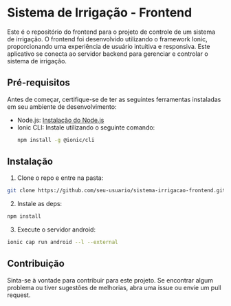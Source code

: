 # Sistema de Irrigação - Frontend

Este é o repositório do frontend para o projeto de controle de um sistema de irrigação. O frontend foi desenvolvido utilizando o framework Ionic, proporcionando uma experiência de usuário intuitiva e responsiva. Este aplicativo se conecta ao servidor backend para gerenciar e controlar o sistema de irrigação.

## Pré-requisitos

Antes de começar, certifique-se de ter as seguintes ferramentas instaladas em seu ambiente de desenvolvimento:

- Node.js: [Instalação do Node.js](https://nodejs.org/)
- Ionic CLI: Instale utilizando o seguinte comando:
  ```bash
  npm install -g @ionic/cli
  ```

## Instalação
1. Clone o repo e entre na pasta:
```bash
git clone https://github.com/seu-usuario/sistema-irrigacao-frontend.git && cd irriga-mais-frontend
```

2. Instale as deps:
```bash
npm install
```

3. Execute o servidor android:
```bash
ionic cap run android --l --external
```

## Contribuição
Sinta-se à vontade para contribuir para este projeto. Se encontrar algum problema ou tiver sugestões de melhorias, abra uma issue ou envie um pull request.
